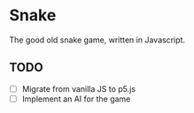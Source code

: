 # Snake
The good old snake game, written in Javascript.

TODO
----
- [ ] Migrate from vanilla JS to p5.js
- [ ] Implement an AI for the game
